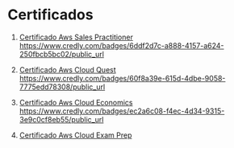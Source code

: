 # Certificados

1. [Certificado Aws Sales Practitioner](/Sprint_5/Certificados/Aws_SalesPractioner.jpg) https://www.credly.com/badges/6ddf2d7c-a888-4157-a624-250fbcb5bc02/public_url

2. [Certificado Aws Cloud Quest](/Sprint_5/Certificados/Aws_CloudQuest.jpg) https://www.credly.com/badges/60f8a39e-615d-4dbe-9058-7775edd78308/public_url

3. [Certificado Aws Cloud Economics](/Sprint_5/Certificados/Aws_CloudEconomics.jpg) https://www.credly.com/badges/ec2a6c08-f4ec-4d34-9315-3e9c0cf8eb55/public_url

4. [Certificado Aws Cloud Exam Prep](/Sprint_5/Certificados/Aws_CloudPractitioner.jpg)


